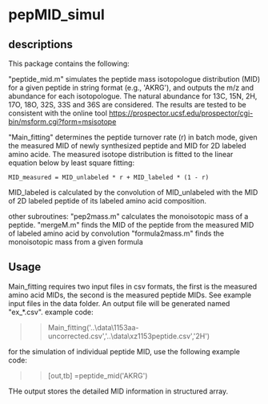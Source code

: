 # pepMID_simul

## descriptions
This package contains the following:

"peptide_mid.m" simulates the peptide mass isotopologue distribution (MID) for a given peptide in string format (e.g., 'AKRG'), and outputs the m/z and abundance for each isotopologue. The natural abundance for 13C, 15N, 2H, 17O, 18O, 32S, 33S and 36S are considered. The results are tested to be consistent with the online tool https://prospector.ucsf.edu/prospector/cgi-bin/msform.cgi?form=msisotope 

"Main_fitting" determines the peptide turnover rate (r) in batch mode, given the measured MID of newly synthesized peptide and MID for 2D labeled amino acide. 
The measured isotope distribution is fitted to the linear equation below by least square fitting:

    MID_measured = MID_unlabeled * r + MID_labeled * (1 - r)
    
MID_labeled is calculated by the convolution of MID_unlabeled with the MID of 2D labeled peptide of its labeled amino acid composition.

other subroutines: 
"pep2mass.m" calculates the monoisotopic mass of a peptide.
"mergeM.m" finds the MID of the peptide from the measured MID of labeled amino acid by convolution
"formula2mass.m"  finds the monoisotopic mass from a given formula

## Usage
Main_fitting requires two input files in csv formats, the first is the measured amino acid MIDs, the second is the measured peptide MIDs.
See example input files in the data folder. An output file will be generated named "ex_*.csv". example code:
>> Main_fitting('..\data\1153aa-uncorrected.csv','..\data\xz1153peptide.csv','2H')

for the simulation of individual peptide MID, use the following example code: 
>> [out,tb] =peptide_mid('AKRG')

THe output stores the detailed MID information in structured array.




